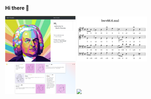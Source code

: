 ### Hi there 👋
<a href="https://bachorale.onrender.com/"><img src="https://github.com/matiasnm/bachChorale/blob/main/readme.png" width="45%"></img></a>
<a href="https://github.com/matiasnm/voiceCipher"><img src="https://github.com/matiasnm/voiceCipher/blob/main/bwv666-example.png" width="45%"></img></a>
<a href="https://matiasnm.pythonanywhere.com/"><img src="https://github.com/matiasnm/network/blob/main/README.png" width="45%"></img></a>
<a href="https://matiasnm.github.io/orchestrationChart/"><img src="https://github.com/matiasnm/orchestrationChart/blob/master/README.png" width="45%"></img></a>
<!--
**matiasnm/matiasnm** is a ✨ _special_ ✨ repository because its `README.md` (this file) appears on your GitHub profile.

Here are some ideas to get you started:

- 🔭 I’m currently working on ...
- 🌱 I’m currently learning ...
- 👯 I’m looking to collaborate on ...
- 🤔 I’m looking for help with ...
- 💬 Ask me about ...
- 📫 How to reach me: ...
- 😄 Pronouns: ...
- ⚡ Fun fact: ...
-->

